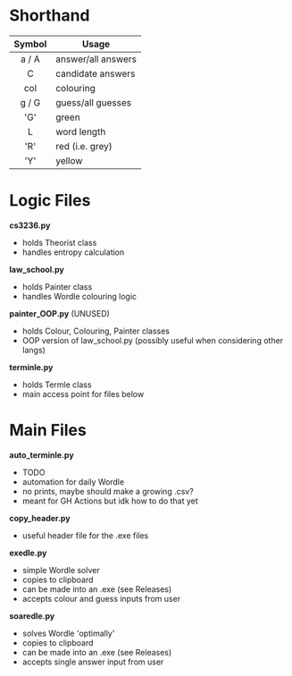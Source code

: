 # Shorthand
Symbol | Usage
:---: | ---
a / A | answer/all answers
C | candidate answers
col | colouring
g / G | guess/all guesses
'G' | green
L | word length
'R' | red (i.e. grey)
'Y' | yellow


# Logic Files

**cs3236.py**
- holds Theorist class
- handles entropy calculation

**law_school.py**
- holds Painter class
- handles Wordle colouring logic

**painter_OOP.py** (UNUSED)
- holds Colour, Colouring, Painter classes
- OOP version of law_school.py (possibly useful when considering other langs)

**terminle.py**
- holds Termle class
- main access point for files below


# Main Files
**auto_terminle.py**
- TODO
- automation for daily Wordle
- no prints, maybe should make a growing .csv?
- meant for GH Actions but idk how to do that yet

**copy_header.py**
- useful header file for the .exe files

**exedle.py**
- simple Wordle solver
- copies to clipboard
- can be made into an .exe (see Releases)
- accepts colour and guess inputs from user

**soaredle.py**
- solves Wordle 'optimally'
- copies to clipboard
- can be made into an .exe (see Releases)
- accepts single answer input from user
